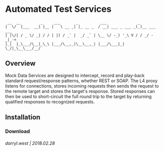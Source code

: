 # Automated Test Services

```
 __  __         _     ___       _          ___              _           
|  \/  |___  __| |__ |   \ __ _| |_ __ _  / __| ___ _ ___ _(_)__ ___ ___
| |\/| / _ \/ _| / / | |) / _` |  _/ _` | \__ \/ -_) '_\ V / / _/ -_|_-<
|_|  |_\___/\__|_\_\ |___/\__,_|\__\__,_| |___/\___|_|  \_/|_\__\___/__/
```

## Overview

Mock Data Services are designed to intercept, record and play-back standard request/response patterns, whether REST or SOAP.  The L4 proxy listens for connections, stores incoming requests then sends the request to the remote target and stores the target's response.  Stored responses can then be used to short-circuit the full round trip to the target by returning qualified responses to recognized requests.

## Installation

### Download

###### darryl.west | 2018.02.28

